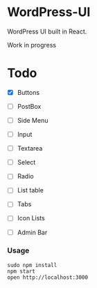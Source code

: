 WordPress-UI
=====================

WordPress UI built in React.

Work in progress

# Todo

* [x] Buttons
* [ ] PostBox
* [ ] Side Menu
* [ ] Input
* [ ] Textarea
* [ ] Select
* [ ] Radio
* [ ] List table
* [ ] Tabs
* [ ] Icon Lists
* [ ] Admin Bar


### Usage

```
sudo npm install
npm start
open http://localhost:3000
```




